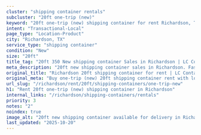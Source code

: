 ```yaml
---
cluster: "shipping container rentals"
subcluster: "20ft one-trip (new)"
keyword: "20ft one-trip (new) shipping container for rent Richardson, TX"
intent: "Transactional-Local"
page_type: "Location-Product"
city: "Richardson, TX"
service_type: "shipping container"
condition: "New"
size: "20ft"
title_tag: "20ft 350 New shipping container Sales in Richardson | LC Container"
meta_description: "20ft new shipping container sales in Richardson. Fast delivery, competitive pricing. Serving shipping containers area. Quote ID: FE4. Call (214) 524-4168 for your free quote today."
original_title: "Richardson 20ft shipping container for rent | LC Container"
original_meta: "Buy one-trip (new) 20ft shipping container rent with local delivery in Richardson, TX. LC Container — local Since 2003. Request a fast quote today."
url_slug: "/richardson/rent/20ft/shipping-containers/one-trip-new"
h1: "Rent 20ft one-trip (new) shipping container in Richardson"
internal_links: "/richardson/shipping-containers/rentals"
priority: 3
notes: "2"
noindex: true
image_alt: "20ft new shipping container available for delivery in Richardson"
last_updated: "2025-10-20"
---
```


<!-- TODO: Add unique city/inventory copy, images, and internal links here. -->
